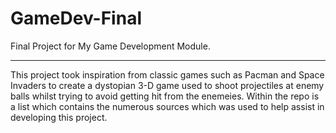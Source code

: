 # GameDev-Final
Final Project for My Game Development Module.
***
This project took inspiration from classic games such as Pacman and Space Invaders to create a dystopian 3-D game used to shoot projectiles at enemy balls whilst trying to avoid getting hit from the enemeies. 
Within the repo is a list which contains the numerous sources which was used to help assist in developing this project. 
